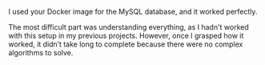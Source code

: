 I used your Docker image for the MySQL database, and it worked perfectly.

The most difficult part was understanding everything, as I hadn't worked with this setup in my previous projects.
However, once I grasped how it worked, it didn’t take long to complete because there were no complex algorithms to
solve.

